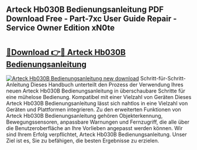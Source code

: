 ## Arteck Hb030B Bedienungsanleitung PDF Download Free - Part-7xc User Guide Repair - Service Owner Edition xN0te

# <h2><a href="http://df50cl.blite.top/?on=Arteck+Hb030B+Bedienungsanleitung">🔗Download 👉🔴 Arteck Hb030B Bedienungsanleitung</a></h2>

[![Arteck Hb030B Bedienungsanleitung new download](https://i.imgur.com/lujVjoI.png)](http://df50cl.blite.top/?on=Arteck+Hb030B+Bedienungsanleitung)
Schritt-für-Schritt-Anleitung Dieses Handbuch unterteilt den Prozess der Verwendung Ihres neuen Arteck Hb030B Bedienungsanleitung in überschaubare Schritte für eine mühelose Bedienung. Kompatibel mit einer Vielzahl von Geräten Dieses Arteck Hb030B Bedienungsanleitung lässt sich nahtlos in eine Vielzahl von Geräten und Plattformen integrieren. Zu den erweiterten Funktionen von Arteck Hb030B Bedienungsanleitung gehören Objekterkennung, Bewegungssensoren, anpassbare Warnungen und Fernzugriff, die alle über die Benutzeroberfläche an Ihre Vorlieben angepasst werden können. Wir sind Ihrem Erfolg verpflichtet, Arteck Hb030B Bedienungsanleitung. Unser Ziel ist es, Sie zu befähigen, die besten Ergebnisse zu erzielen.
